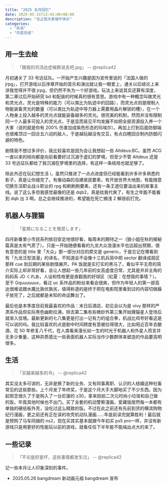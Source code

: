 ```yaml
---
title: "2025 五月回忆"
date: 2025-05-31T13:43:06+08:00
description: "总之祝大家端午快乐"
categories:
  - "杂谈"
  - "月度总结"
---
```


## 用一生去绘

> 「跟我的司汤达症候群说去吧.jpg」 -- @replica42

月初通关了 33 号远征队。一开始产生兴趣是因为宣传里说的「法国人做的 jrpg」，打开游戏以后序章开始的音乐和演出就让我一眼爱上，通关以后结论上来讲我觉得并不很 jrpg，但仍然不失为一个好游戏。玩法上来说其实还算有深度，第二章过后开始研究 bd 和配装的时候真的很有意思。游戏中有一种概念叫做灵光和灵光点，灵光是特殊的能力（可以类比为轨迹中的回路），而灵光点则是限制人物能装备灵光的数量（可以类比为轨迹中导力器上需要用晶片解锁的槽），在一个人物身上投入越多的灵光点就能装备越多的灵光。很完美的机制，然而并没有限制同一个人最多可投入的灵光点，于是显而易见平均发展不如把全部资源投入养一个大爹（说的就是你有 200% 伤害加成紫色形态的玛埃尔）。再加上打到后面防御端也很难顶过一回合五六动的敌人，于是越玩越没有交互，有点白瞎回合制内防御闪避的特色。

剧情我不想过多评价，我比较喜欢是因为会让我想起一些 Altdeus:BC。虽然 ACG 一直以来的倾向都是向前看要好过沉溺于虚幻的梦境，但至少不管 Altdeus 还是 33 号远征队都给了我沉溺在梦境里的选择，有这样一条结局也就足够了。

除此外还在玩幻想生活 i，虽然只推进了一点点进度但已经能看到许多许多熟悉的影子，真是让你缝完了。有像动森的岛建居民要素，有开放世界大地图，有能随意切换生活职业战斗职业的 rpg 和刷刷刷要素，还有一条王道位要溢出来的故事主线。说了这么多但我感觉最像的还是 dqb2，真是给我代爽了，有生之年能不能看到 dqb 出 3 啊。总之会继续推进的，希望能在死亡搁浅 2 解锁前打完。

## 机器人与狸猫

> 「星屑になることを推奨します」

四月新番里小市民系列依旧安定地很好看，每周末的期待之一（狼小姐在秋的揭秘篇真是太有气质了）。只是一开始随便看看的九龙大众浪漫水平也远超出预期，很有意思的是 title 里「大众」那一部分对应的原文是 generic，于是忘记在哪看到有「九龙泛型浪漫」的译名，不知道会不会像十三机兵简中把 sector 翻译成扇区那样 cue 到后期的某些剧情展开。PA 饭就是实打实的黑马了，看似平平无奇的简介实际上却非常好看，会让人想起一些几年前的女高虚度日常，尤其是并非主角的妈妈系 JD くれあ，人设和性格更是直戳我的好球区（虹夏：在想我的事情？）。至于 Gquuuuuux，看过 uc 系作品的粉丝来看会很爽，但作为年轻人的第一部高达很难说跟水魔比孰优孰劣，值得称道的是终于把在电影院里看到过的内容切做臊子放完了，之后就都是未知的命运舞台了。

最后也是本季度目前我最喜欢的作品：末日后酒店，初见会以为是 vivy 那样的严肃系作品但实际黑色幽默拉满，除去第二集有些微妙外第三集开始狸猫星人登场后就渐入佳境。最新更新的七八集更是打出一记有力的组合拳，机战比鸡夸好看这是可以说的吗。我比较喜欢的点是剧中时间跨度有意被拉得很大，比如用近百年去酿酒，花 50 年修复八千代，在人类看来漫长如一生的时光于机器人和外星人而言并无多少重量，这种异质感比一些表面机器人实际当作少数群体来塑造的作品要高明很多。

## 生活

> 「买越来越多的书」 -- @replica42

其实没太多可讲的，无非是换了新的业务、又有同事离职、认识的人结婚这种社畜常见的这些那些。上个月发了年终奖，于是这个月大手大脚地买了不少东西。因为起邪念很久了于是购入了一台尼康的 z30，拿来拍拍二次元时尚小垃圾和自己做的饭，毕竟其他时候也不出门。买了全套的机动警察漫画，爱藏版居然每一本都有单独的硬纸板外壳，没吃过这么精致的饭。不过在此之前还有先前到货的横滨购物纪行漫画，更之前还有正在读的攻壳机动队漫画……年底前读完就算胜利！最后就是预购了马车同捆的 ns2，现在买其实基本就跟今年初买 ps5 pro一样，并没有新游戏只是用更好的性能玩以前的游戏，就看任任下半年能不能端出点大的来了。

## 一些记录

> 「不论是好是坏，这些事情都发生过」 -- @replica42

记一些本月让人印象深刻的事件。

* 2025.05.26 bangdream 新动画元祖 bangdream 宣布